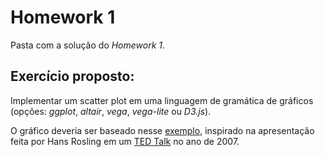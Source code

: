 # Homework 1

Pasta com a solução do *Homework 1*.

## Exercício proposto:

Implementar um scatter plot em uma linguagem de gramática de gráficos (opções: *ggplot*, *altair*, *vega*, *vega-lite* ou *D3.js*). 

O gráfico deveria ser baseado nesse [exemplo](https://observablehq.com/@uwdata/data-types-graphical-marks-and-visual-encoding-channels), inspirado na apresentação feita por Hans Rosling em um [TED Talk](https://www.youtube.com/watch?v=hVimVzgtD6w) no ano de 2007.
